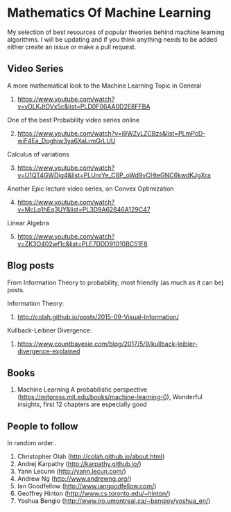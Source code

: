 # Mathematics Of Machine Learning
My selection of best resources of popular theories behind machine learning algorithms. I will be updating and 
if you think anything needs to be added either create an issue or make a pull request.

## Video Series

A more mathematical look to the Machine Learning Topic in General

1) https://www.youtube.com/watch?v=yDLKJtOVx5c&list=PLD0F06AA0D2E8FFBA

One of the best Probability video series online

2) https://www.youtube.com/watch?v=j9WZyLZCBzs&list=PLmPcD-wiF4Ea_Doghiw3ya6XaLrmGrLUU

Calculus of variations

3) https://www.youtube.com/watch?v=U1QT4GWDig4&list=PLUnrYe_C6P_oWd9vCHteGNC6kwdKJgXra

Another Epic lecture video series, on Convex Optimization 

4) https://www.youtube.com/watch?v=McLq1hEq3UY&list=PL3D9A62846A129C47


Linear Algebra 

5) https://www.youtube.com/watch?v=ZK3O402wf1c&list=PLE7DDD91010BC51F8


## Blog posts 

From Information Theory to probability, most friendly (as much as it can be) posts.

Information Theory:

1) http://colah.github.io/posts/2015-09-Visual-Information/

Kullback-Leibner Divergence: 

1) https://www.countbayesie.com/blog/2017/5/9/kullback-leibler-divergence-explained




## Books 

1) Machine Learning A probabilistic perspective (https://mitpress.mit.edu/books/machine-learning-0), Wonderful insights, first 12 chapters are especially good

## People to follow 
In random order..

1) Christopher Olah (http://colah.github.io/about.html)
2) Andrej Karpathy (http://karpathy.github.io/)
3) Yann Lecunn (http://yann.lecun.com/)
4) Andrew Ng (http://www.andrewng.org/)
5) Ian Goodfellow (http://www.iangoodfellow.com/)
6) Geoffrey Hinton (http://www.cs.toronto.edu/~hinton/)
7) Yoshua Bengio (http://www.iro.umontreal.ca/~bengioy/yoshua_en/)

